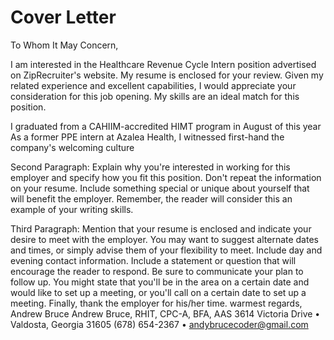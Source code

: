 # Cover Letter
To Whom It May Concern,

I am interested in the Healthcare Revenue Cycle Intern position advertised on ZipRecruiter's website. My resume is enclosed for your review. Given my related experience and excellent capabilities, I would appreciate your consideration for this job opening. My skills are an ideal match for this position.

I graduated from a CAHIIM-accredited HIMT program in August of this year
As a former PPE intern at Azalea Health, I witnessed first-hand the company's welcoming culture

Second Paragraph: Explain why you're interested in working for this employer and specify how you fit this position. Don't repeat the information on your resume. Include something special or unique about yourself that will benefit the employer. Remember, the reader will consider this an example of your writing skills.

Third Paragraph: Mention that your resume is enclosed and indicate your desire to meet with the employer. You may want to suggest alternate dates and times, or simply advise them of your flexibility to meet. Include day and evening contact information. Include a statement or question that will encourage the reader to respond. Be sure to communicate your plan to follow up. You might state that you'll be in the area on a certain date and would like to set up a meeting, or you'll call on a certain date to set up a meeting. Finally, thank the employer for his/her time.
warmest regards,
Andrew Bruce
Andrew Bruce, RHIT, CPC-A, BFA, AAS
3614 Victoria Drive • Valdosta, Georgia 31605
(678) 654-2367 • andybrucecoder@gmail.com